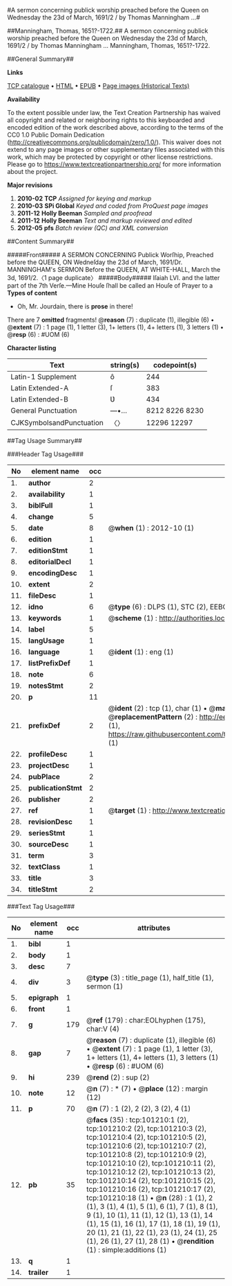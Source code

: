 #A sermon concerning publick worship preached before the Queen on Wednesday the 23d of March, 1691/2 / by Thomas Manningham ...#

##Manningham, Thomas, 1651?-1722.##
A sermon concerning publick worship preached before the Queen on Wednesday the 23d of March, 1691/2 / by Thomas Manningham ...
Manningham, Thomas, 1651?-1722.

##General Summary##

**Links**

[TCP catalogue](http://www.ota.ox.ac.uk/tcp/)  • 
[HTML](http://tei.it.ox.ac.uk/tcp/Texts-HTML/free/A51/A51817.html)  • 
[EPUB](http://tei.it.ox.ac.uk/tcp/Texts-EPUB/free/A51/A51817.epub) • 
[Page images (Historical Texts)](https://historicaltexts.jisc.ac.uk/eebo-13674093e)

**Availability**

To the extent possible under law, the Text Creation Partnership has waived all copyright and related or neighboring rights to this keyboarded and encoded edition of the work described above, according to the terms of the CC0 1.0 Public Domain Dedication (http://creativecommons.org/publicdomain/zero/1.0/). This waiver does not extend to any page images or other supplementary files associated with this work, which may be protected by copyright or other license restrictions. Please go to https://www.textcreationpartnership.org/ for more information about the project.

**Major revisions**

1. __2010-02__ __TCP__ *Assigned for keying and markup*
1. __2010-03__ __SPi Global__ *Keyed and coded from ProQuest page images*
1. __2011-12__ __Holly Beeman__ *Sampled and proofread*
1. __2011-12__ __Holly Beeman__ *Text and markup reviewed and edited*
1. __2012-05__ __pfs__ *Batch review (QC) and XML conversion*

##Content Summary##

#####Front#####
A SERMON CONCERNING Publick Worſhip, Preached before the QUEEN, ON Wedneſday the 23d of March, 1691/Dr. MANNINGHAM's SERMON Before the QUEEN, AT WHITE-HALL, March the 3d, 1691/2.〈1 page duplicate〉
#####Body#####
Iſaiah LVI. and the latter part of the 7th Verſe.—Mine Houſe ſhall be called an Houſe of Prayer to a
**Types of content**

  * Oh, Mr. Jourdain, there is **prose** in there!

There are 7 **omitted** fragments! 
 @__reason__ (7) : duplicate (1), illegible (6)  •  @__extent__ (7) : 1 page (1), 1 letter (3), 1+ letters (1), 4+ letters (1), 3 letters (1)  •  @__resp__ (6) : #UOM (6)

**Character listing**


|Text|string(s)|codepoint(s)|
|---|---|---|
|Latin-1 Supplement|ô|244|
|Latin Extended-A|ſ|383|
|Latin Extended-B|Ʋ|434|
|General Punctuation|—•…|8212 8226 8230|
|CJKSymbolsandPunctuation|〈〉|12296 12297|

##Tag Usage Summary##

###Header Tag Usage###

|No|element name|occ|attributes|
|---|---|---|---|
|1.|__author__|2||
|2.|__availability__|1||
|3.|__biblFull__|1||
|4.|__change__|5||
|5.|__date__|8| @__when__ (1) : 2012-10 (1)|
|6.|__edition__|1||
|7.|__editionStmt__|1||
|8.|__editorialDecl__|1||
|9.|__encodingDesc__|1||
|10.|__extent__|2||
|11.|__fileDesc__|1||
|12.|__idno__|6| @__type__ (6) : DLPS (1), STC (2), EEBO-CITATION (1), OCLC (1), VID (1)|
|13.|__keywords__|1| @__scheme__ (1) : http://authorities.loc.gov/ (1)|
|14.|__label__|5||
|15.|__langUsage__|1||
|16.|__language__|1| @__ident__ (1) : eng (1)|
|17.|__listPrefixDef__|1||
|18.|__note__|6||
|19.|__notesStmt__|2||
|20.|__p__|11||
|21.|__prefixDef__|2| @__ident__ (2) : tcp (1), char (1)  •  @__matchPattern__ (2) : ([0-9\-]+):([0-9IVX]+) (1), (.+) (1)  •  @__replacementPattern__ (2) : http://eebo.chadwyck.com/downloadtiff?vid=$1&page=$2 (1), https://raw.githubusercontent.com/textcreationpartnership/Texts/master/tcpchars.xml#$1 (1)|
|22.|__profileDesc__|1||
|23.|__projectDesc__|1||
|24.|__pubPlace__|2||
|25.|__publicationStmt__|2||
|26.|__publisher__|2||
|27.|__ref__|1| @__target__ (1) : http://www.textcreationpartnership.org/docs/. (1)|
|28.|__revisionDesc__|1||
|29.|__seriesStmt__|1||
|30.|__sourceDesc__|1||
|31.|__term__|3||
|32.|__textClass__|1||
|33.|__title__|3||
|34.|__titleStmt__|2||


###Text Tag Usage###

|No|element name|occ|attributes|
|---|---|---|---|
|1.|__bibl__|1||
|2.|__body__|1||
|3.|__desc__|7||
|4.|__div__|3| @__type__ (3) : title_page (1), half_title (1), sermon (1)|
|5.|__epigraph__|1||
|6.|__front__|1||
|7.|__g__|179| @__ref__ (179) : char:EOLhyphen (175), char:V (4)|
|8.|__gap__|7| @__reason__ (7) : duplicate (1), illegible (6)  •  @__extent__ (7) : 1 page (1), 1 letter (3), 1+ letters (1), 4+ letters (1), 3 letters (1)  •  @__resp__ (6) : #UOM (6)|
|9.|__hi__|239| @__rend__ (2) : sup (2)|
|10.|__note__|12| @__n__ (7) : * (7)  •  @__place__ (12) : margin (12)|
|11.|__p__|70| @__n__ (7) : 1 (2), 2 (2), 3 (2), 4 (1)|
|12.|__pb__|35| @__facs__ (35) : tcp:101210:1 (2), tcp:101210:2 (2), tcp:101210:3 (2), tcp:101210:4 (2), tcp:101210:5 (2), tcp:101210:6 (2), tcp:101210:7 (2), tcp:101210:8 (2), tcp:101210:9 (2), tcp:101210:10 (2), tcp:101210:11 (2), tcp:101210:12 (2), tcp:101210:13 (2), tcp:101210:14 (2), tcp:101210:15 (2), tcp:101210:16 (2), tcp:101210:17 (2), tcp:101210:18 (1)  •  @__n__ (28) : 1 (1), 2 (1), 3 (1), 4 (1), 5 (1), 6 (1), 7 (1), 8 (1), 9 (1), 10 (1), 11 (1), 12 (1), 13 (1), 14 (1), 15 (1), 16 (1), 17 (1), 18 (1), 19 (1), 20 (1), 21 (1), 22 (1), 23 (1), 24 (1), 25 (1), 26 (1), 27 (1), 28 (1)  •  @__rendition__ (1) : simple:additions (1)|
|13.|__q__|1||
|14.|__trailer__|1||
